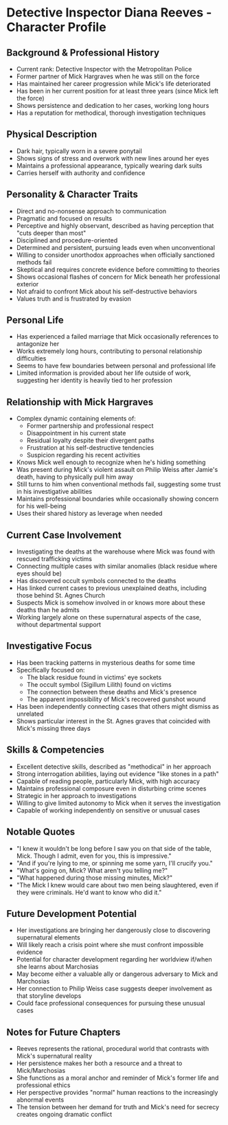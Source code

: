 # Detective Inspector Diana Reeves - Character Profile

## Background & Professional History

- Current rank: Detective Inspector with the Metropolitan Police
- Former partner of Mick Hargraves when he was still on the force
- Has maintained her career progression while Mick's life deteriorated
- Has been in her current position for at least three years (since Mick left the force)
- Shows persistence and dedication to her cases, working long hours
- Has a reputation for methodical, thorough investigation techniques

## Physical Description

- Dark hair, typically worn in a severe ponytail
- Shows signs of stress and overwork with new lines around her eyes
- Maintains a professional appearance, typically wearing dark suits
- Carries herself with authority and confidence

## Personality & Character Traits

- Direct and no-nonsense approach to communication
- Pragmatic and focused on results
- Perceptive and highly observant, described as having perception that "cuts deeper than most"
- Disciplined and procedure-oriented
- Determined and persistent, pursuing leads even when unconventional
- Willing to consider unorthodox approaches when officially sanctioned methods fail
- Skeptical and requires concrete evidence before committing to theories
- Shows occasional flashes of concern for Mick beneath her professional exterior
- Not afraid to confront Mick about his self-destructive behaviors
- Values truth and is frustrated by evasion

## Personal Life

- Has experienced a failed marriage that Mick occasionally references to antagonize her
- Works extremely long hours, contributing to personal relationship difficulties
- Seems to have few boundaries between personal and professional life
- Limited information is provided about her life outside of work, suggesting her identity is heavily tied to her profession

## Relationship with Mick Hargraves

- Complex dynamic containing elements of:
  - Former partnership and professional respect
  - Disappointment in his current state
  - Residual loyalty despite their divergent paths
  - Frustration at his self-destructive tendencies
  - Suspicion regarding his recent activities
- Knows Mick well enough to recognize when he's hiding something
- Was present during Mick's violent assault on Philip Weiss after Jamie's death, having to physically pull him away
- Still turns to him when conventional methods fail, suggesting some trust in his investigative abilities
- Maintains professional boundaries while occasionally showing concern for his well-being
- Uses their shared history as leverage when needed

## Current Case Involvement

- Investigating the deaths at the warehouse where Mick was found with rescued trafficking victims
- Connecting multiple cases with similar anomalies (black residue where eyes should be)
- Has discovered occult symbols connected to the deaths
- Has linked current cases to previous unexplained deaths, including those behind St. Agnes Church
- Suspects Mick is somehow involved in or knows more about these deaths than he admits
- Working largely alone on these supernatural aspects of the case, without departmental support

## Investigative Focus

- Has been tracking patterns in mysterious deaths for some time
- Specifically focused on:
  - The black residue found in victims' eye sockets
  - The occult symbol (Sigillum Lilith) found on victims
  - The connection between these deaths and Mick's presence
  - The apparent impossibility of Mick's recovered gunshot wound
- Has been independently connecting cases that others might dismiss as unrelated
- Shows particular interest in the St. Agnes graves that coincided with Mick's missing three days

## Skills & Competencies

- Excellent detective skills, described as "methodical" in her approach
- Strong interrogation abilities, laying out evidence "like stones in a path"
- Capable of reading people, particularly Mick, with high accuracy
- Maintains professional composure even in disturbing crime scenes
- Strategic in her approach to investigations
- Willing to give limited autonomy to Mick when it serves the investigation
- Capable of working independently on sensitive or unusual cases

## Notable Quotes

- "I knew it wouldn't be long before I saw you on that side of the table, Mick. Though I admit, even for you, this is impressive."
- "And if you're lying to me, or spinning me some yarn, I'll crucify you."
- "What's going on, Mick? What aren't you telling me?"
- "What happened during those missing minutes, Mick?"
- "The Mick I knew would care about two men being slaughtered, even if they were criminals. He'd want to know who did it."

## Future Development Potential

- Her investigations are bringing her dangerously close to discovering supernatural elements
- Will likely reach a crisis point where she must confront impossible evidence
- Potential for character development regarding her worldview if/when she learns about Marchosias
- May become either a valuable ally or dangerous adversary to Mick and Marchosias
- Her connection to Philip Weiss case suggests deeper involvement as that storyline develops
- Could face professional consequences for pursuing these unusual cases

## Notes for Future Chapters

- Reeves represents the rational, procedural world that contrasts with Mick's supernatural reality
- Her persistence makes her both a resource and a threat to Mick/Marchosias
- She functions as a moral anchor and reminder of Mick's former life and professional ethics
- Her perspective provides "normal" human reactions to the increasingly abnormal events
- The tension between her demand for truth and Mick's need for secrecy creates ongoing dramatic conflict
